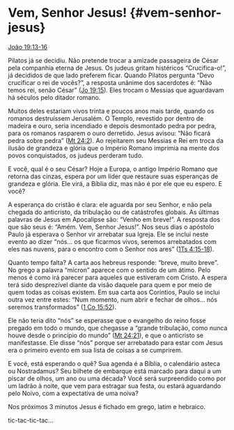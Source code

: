 # Vem, Senhor Jesus! {#vem-senhor-jesus}

[João 19:13-16](http://bibliaonline.com.br/acf/jo/19/13-16)

Pilatos já se decidiu. Não pretende trocar a amizade passageira de César pela companhia eterna de Jesus. Os judeus gritam histéricos “Crucifica-o!”, já decididos de que lado preferem ficar. Quando Pilatos pergunta “Devo crucificar o rei de vocês?”, a resposta unânime dos sacerdotes é: “Não temos rei, senão César” ([Jo 19:15](http://bibliaonline.com.br/acf/jo/19/15)). Eles trocam o Messias que aguardavam há séculos pelo ditador romano.

Muitos deles estariam vivos trinta e poucos anos mais tarde, quando os romanos destruíssem Jerusalém. O Templo, revestido por dentro de madeira e ouro, seria incendiado e depois desmontado pedra por pedra, para os romanos rasparem o ouro derretido. Jesus avisou: “Não ficará pedra sobre pedra” ([Mt 24:2](http://bibliaonline.com.br/acf/mt/24/2)). Ao rejeitarem seu Messias e Rei em troca da ilusão de grandeza e glória que o Império Romano imprimia na mente dos povos conquistados, os judeus perderam tudo.

E você, qual é o seu César? Hoje a Europa, o antigo Império Romano que retorna das cinzas, espera por um líder que restaure suas esperanças de grandeza e glória. Ele virá, a Bíblia diz, mas não é por ele que eu espero. E você?

A esperança do cristão é clara: ele aguarda por seu Senhor, e não pela chegada do anticristo, da tribulação ou de catástrofes globais. As últimas palavras de Jesus em Apocalipse são: “Venho em breve!”. A resposta dos que são seus é: “Amém. Vem, Senhor Jesus!”. Nos seus dias o apóstolo Paulo já esperava o Senhor vir arrebatar sua Igreja. Ele se inclui neste evento ao dizer “nós... os que ficarmos vivos, seremos arrebatados com eles nas nuvens, para o encontro com o Senhor nos ares” ([1Ts 4:15-18](http://bibliaonline.com.br/acf/1ts/4/15-18)).

Quanto tempo falta? A carta aos hebreus responde: “breve, muito breve”. No grego a palavra “mícron” aparece com o sentido de um átimo. Pelo menos é como irá parecer para aqueles que estiveram com Cristo. A espera terá sido desprezível diante da visão daquele para quem e por meio de quem todas as coisas existem. Em sua carta aos Coríntios, Paulo se inclui outra vez entre estes: “Num momento, num abrir e fechar de olhos... nós seremos transformados” ([1 Co 15:52](http://bibliaonline.com.br/acf/1co/15/52)).

Ele não teria dito “nós” se esperasse que o evangelho do reino fosse pregado em todo o mundo, que chegasse a “grande tribulação, como nunca houve desde o princípio do mundo” ([Mt 24:21](http://bibliaonline.com.br/acf/mt/24/21)), e que o anticristo se manifestasse. Ele disse “nós” porque ser arrebatado para estar com Jesus era o primeiro evento em sua lista de coisas a se cumprirem.

E você, está esperando o quê? Sua agenda é a Bíblia, o calendário asteca ou Nostradamus? Seu bilhete de embarque está marcado para daqui a um piscar de olhos, um ano ou uma década? Você será surpreendido como por um ladrão à noite, que vem para estragar sua festa, ou estará aguardando pelo Noivo, com a expectativa de uma noiva?

Nos próximos 3 minutos Jesus é fichado em grego, latim e hebraico.

tic-tac-tic-tac...